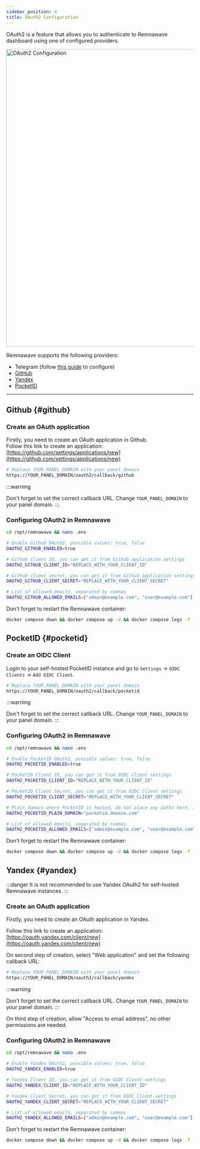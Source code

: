 ```yaml
---
sidebar_position: 4
title: OAuth2 Configuration
---
```


OAuth2 is a feature that allows you to authenticate to Remnawave dashboard using one of configured providers.

<div style={{ display: 'flex', justifyContent: 'center' }}>
  <img src="/features/oauth2/oauth2-providers.webp" alt="OAuth2 Configuration" width="800" style={{ borderRadius: '8px' }} />
</div>

Remnawave supports the following providers:

- Telegram (follow [this guide](./telegram-oauth.md) to configure)
- [GitHub](#github)
- [Yandex](#yandex)
- [PocketID](#pocketid)

---

## Github {#github}

### Create an OAuth application

Firstly, you need to create an OAuth application in Github.  
Follow this link to create an application: [https://github.com/settings/applications/new](https://github.com/settings/applications/new)

```bash title="Authorization callback URL"
# Replace YOUR_PANEL_DOMAIN with your panel domain
https://YOUR_PANEL_DOMAIN/oauth2/callback/github
```

:::warning

Don't forget to set the correct callback URL. Change `YOUR_PANEL_DOMAIN` to your panel domain.
:::

### Configuring OAuth2 in Remnawave

```bash title="Editing .env file"
cd /opt/remnawave && nano .env
```

```bash title=".env configuration"
# Enable Github OAuth2, possible values: true, false
OAUTH2_GITHUB_ENABLED=true

# Github client ID, you can get it from Github application settings
OAUTH2_GITHUB_CLIENT_ID="REPLACE_WITH_YOUR_CLIENT_ID"

# Github client secret, you can get it from Github application settings
OAUTH2_GITHUB_CLIENT_SECRET="REPLACE_WITH_YOUR_CLIENT_SECRET"

# List of allowed emails, separated by commas
OAUTH2_GITHUB_ALLOWED_EMAILS=["admin@example.com", "user@example.com"]
```

Don't forget to restart the Remnawave container:

```bash
docker compose down && docker compose up -d && docker compose logs -f -t
```

## PocketID {#pocketid}

### Create an OIDC Client

Login to your self-hosted PocketID instance and go to `Settings` → `OIDC Clients` → `Add OIDC Client`.

```bash title="Authorization callback URL"
# Replace YOUR_PANEL_DOMAIN with your panel domain
https://YOUR_PANEL_DOMAIN/oauth2/callback/pocketid
```

:::warning

Don't forget to set the correct callback URL. Change `YOUR_PANEL_DOMAIN` to your panel domain.
:::

### Configuring OAuth2 in Remnawave

```bash title="Editing .env file"
cd /opt/remnawave && nano .env
```

```bash title=".env configuration"
# Enable PocketID OAuth2, possible values: true, false
OAUTH2_POCKETID_ENABLED=true

# PocketID Client ID, you can get it from OIDC Client settings
OAUTH2_POCKETID_CLIENT_ID="REPLACE_WITH_YOUR_CLIENT_ID"

# PocketID Client Secret, you can get it from OIDC Client settings
OAUTH2_POCKETID_CLIENT_SECRET="REPLACE_WITH_YOUR_CLIENT_SECRET"

# Plain domain where PocketID is hosted, do not place any paths here. Just plain domain.
OAUTH2_POCKETID_PLAIN_DOMAIN="pocketid.domain.com"

# List of allowed emails, separated by commas
OAUTH2_POCKETID_ALLOWED_EMAILS=["admin@example.com", "user@example.com"]
```

Don't forget to restart the Remnawave container:

```bash
docker compose down && docker compose up -d && docker compose logs -f -t
```

## Yandex {#yandex}

:::danger
It is not recommended to use Yandex OAuth2 for self-hosted Remnawave instances.
:::

### Create an OAuth application

Firstly, you need to create an OAuth application in Yandex.

Follow this link to create an application: [https://oauth.yandex.com/client/new](https://oauth.yandex.com/client/new)

On second step of creation, select "Web application" and set the following callback URL:

```bash title="Authorization callback URL"
# Replace YOUR_PANEL_DOMAIN with your panel domain
https://YOUR_PANEL_DOMAIN/oauth2/callback/yandex
```

:::warning

Don't forget to set the correct callback URL. Change `YOUR_PANEL_DOMAIN` to your panel domain.
:::

On third step of creation, allow "Access to email address", no other permissions are needed.

### Configuring OAuth2 in Remnawave

```bash title="Editing .env file"
cd /opt/remnawave && nano .env
```

```bash title=".env configuration"
# Enable Yandex OAuth2, possible values: true, false
OAUTH2_YANDEX_ENABLED=true

# Yandex Client ID, you can get it from OIDC Client settings
OAUTH2_YANDEX_CLIENT_ID="REPLACE_WITH_YOUR_CLIENT_ID"

# Yandex Client Secret, you can get it from OIDC Client settings
OAUTH2_YANDEX_CLIENT_SECRET="REPLACE_WITH_YOUR_CLIENT_SECRET"

# List of allowed emails, separated by commas
OAUTH2_YANDEX_ALLOWED_EMAILS=["admin@example.com", "user@example.com"]
```

Don't forget to restart the Remnawave container:

```bash
docker compose down && docker compose up -d && docker compose logs -f -t
```
